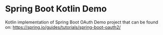 # Spring Boot Kotlin Demo

Kotlin implementation of Spring Boot OAuth Demo project that can be found on: https://spring.io/guides/tutorials/spring-boot-oauth2/